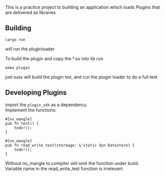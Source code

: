 This is a practice project to building an application which loads Plugins that are delivered as libraries  

## Building
```
cargo run
```
will run the pluginloader  
  
To build the plugin and copy the *.so into lib run 
```
make plugin
```
just `make` will build the plugin too, and run the plugin loader to do a full test

## Developing Plugins
import the `plugin_sdk` as a dependency.  
Implement the functions:  
```
#[no_mangle]
pub fn test() {
    todo!();
}

#[no_mangle]
pub fn read_write_test(storeage: &'static dyn Datastore) {
    todo!();
}
```
Without no_mangle to compiler will omit the function under build.  
Variable name in the read_write_test function is irrelevant